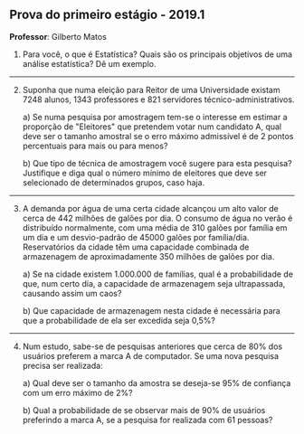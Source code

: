 ## Prova do primeiro estágio - 2019.1

**Professor**: Gilberto Matos

1. Para você, o que é Estatística? Quais são os principais objetivos de uma análise estatística? Dê um exemplo.

---

2. Suponha que numa eleição para Reitor de uma Universidade existam 7248 alunos, 1343 professores e 821 servidores técnico-administrativos.

    a) Se numa pesquisa por amostragem tem-se o interesse em estimar a proporção de "Eleitores" que pretendem votar num candidato A, qual deve ser o tamanho amostral se o erro máximo admissível é de 2 pontos percentuais para mais ou para menos?

    b) Que tipo de técnica de amostragem você sugere para esta pesquisa? Justifique e diga qual o número mínimo de eleitores que deve ser selecionado de determinados grupos, caso haja.

---

3. A demanda por água de uma certa cidade alcançou um alto valor de cerca de 442 milhões de galões por dia. O consumo de água no verão é distribuído normalmente, com uma média de 310 galões por família em um dia e um desvio-padrão de 45000 galões por família/dia. Reservatórios da cidade têm uma capacidade combinada de armazenagem de aproximadamente 350 milhões de galões por dia.

    a) Se na cidade existem 1.000.000 de famílias, qual é a probabilidade de que, num certo dia, a capacidade de armazenagem seja ultrapassada, causando assim um caos?

    b) Que capacidade de armazenagem nesta cidade é necessária para que a probabilidade de ela ser excedida seja 0,5%?

---

4. Num estudo, sabe-se de pesquisas anteriores que cerca de 80% dos usuários preferem a marca A de computador. Se uma nova pesquisa precisa ser realizada:

    a) Qual deve ser o tamanho da amostra se deseja-se 95% de confiança com um erro máximo de 2%?

    b) Qual a probabilidade de se observar mais de 90% de usuários preferindo a marca A, se a pesquisa for realizada com 61 pessoas?
